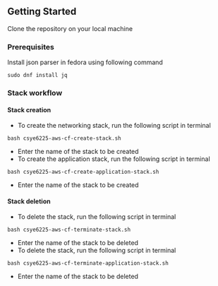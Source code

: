 ## Getting Started

Clone the repository on your local machine

### Prerequisites

Install json parser in fedora using following command

```
sudo dnf install jq
```
### Stack workflow
#### Stack creation

* To create the networking stack, run the following script in terminal
```
bash csye6225-aws-cf-create-stack.sh
```
* Enter the name of the stack to be created
* To create the application stack, run the following script in terminal
```
bash csye6225-aws-cf-create-application-stack.sh
```
* Enter the name of the stack to be created

#### Stack deletion
* To delete the stack, run the following script in terminal
```
bash csye6225-aws-cf-terminate-stack.sh
```
* Enter the name of the stack to be deleted
* To delete the stack, run the following script in terminal
```
bash csye6225-aws-cf-terminate-application-stack.sh
```
* Enter the name of the stack to be deleted
